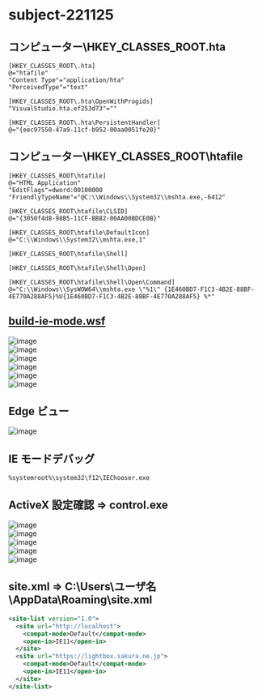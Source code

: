 # subject-221125

## コンピューター\HKEY_CLASSES_ROOT\.hta
```reg
[HKEY_CLASSES_ROOT\.hta]
@="htafile"
"Content Type"="application/hta"
"PerceivedType"="text"

[HKEY_CLASSES_ROOT\.hta\OpenWithProgids]
"VisualStudio.hta.ef253d73"=""

[HKEY_CLASSES_ROOT\.hta\PersistentHandler]
@="{eec97550-47a9-11cf-b952-00aa0051fe20}"
```

## コンピューター\HKEY_CLASSES_ROOT\htafile
```reg
[HKEY_CLASSES_ROOT\htafile]
@="HTML Application"
"EditFlags"=dword:00100000
"FriendlyTypeName"="@C:\\Windows\\System32\\mshta.exe,-6412"

[HKEY_CLASSES_ROOT\htafile\CLSID]
@="{3050f4d8-98B5-11CF-BB82-00AA00BDCE0B}"

[HKEY_CLASSES_ROOT\htafile\DefaultIcon]
@="C:\\Windows\\System32\\mshta.exe,1"

[HKEY_CLASSES_ROOT\htafile\Shell]

[HKEY_CLASSES_ROOT\htafile\Shell\Open]

[HKEY_CLASSES_ROOT\htafile\Shell\Open\Command]
@="C:\\Windows\\SysWOW64\\mshta.exe \"%1\" {1E460BD7-F1C3-4B2E-88BF-4E770A288AF5}%U{1E460BD7-F1C3-4B2E-88BF-4E770A288AF5} %*"
```

## [build-ie-mode.wsf](https://github.com/winofsql/wsh-vbs-excel-action/blob/main/hta/build-ie-mode.wsf)
![image](https://user-images.githubusercontent.com/1501327/203872252-f1348da2-88a4-49c9-bd8e-a5bb90a6ce3a.png)\
![image](https://user-images.githubusercontent.com/1501327/203872308-9ae69ed3-7b5b-43ab-a334-1894b6d3149c.png)\
![image](https://user-images.githubusercontent.com/1501327/203872387-5d7e3d0c-d27d-4331-8e95-c13d2687231a.png)\
![image](https://user-images.githubusercontent.com/1501327/203872411-64b5b625-d961-471d-8f09-e49310c065f6.png)\
![image](https://user-images.githubusercontent.com/1501327/203872448-c0c638de-41f9-45a3-aa9c-1a10a361fa8d.png)\
![image](https://user-images.githubusercontent.com/1501327/203872634-1cfe1aee-62bf-4e8b-9956-2c2c820b2e53.png)

## Edge ビュー

![image](https://user-images.githubusercontent.com/1501327/203873208-356cc5e8-de3b-4805-8e4d-7b5a29e0d9fc.png)

## IE モードデバッグ
```
%systemroot%\system32\f12\IEChooser.exe
```

## ActiveX 設定確認 => control.exe
![image](https://user-images.githubusercontent.com/1501327/203873302-628652a9-74e8-4a6a-a6b1-7747776f8824.png)\
![image](https://user-images.githubusercontent.com/1501327/203873332-76c29876-3d5a-493f-bab2-175fa9dede4a.png)\
![image](https://user-images.githubusercontent.com/1501327/203873349-e4ae228f-1c72-4a2c-8c5c-0c501c5aad51.png)\
![image](https://user-images.githubusercontent.com/1501327/203873419-ee075995-51d6-4d81-8a3e-2e0c364ac286.png)\
![image](https://user-images.githubusercontent.com/1501327/203873457-588060c2-1484-4ad6-901a-d99103fe37a7.png)

## site.xml => C:\Users\ユーザ名\AppData\Roaming\site.xml
```xml
<site-list version="1.0">
  <site url="http://localhost">
    <compat-mode>Default</compat-mode>
    <open-in>IE11</open-in>
  </site>
  <site url="https://lightbox.sakura.ne.jp">
    <compat-mode>Default</compat-mode>
    <open-in>IE11</open-in>
  </site>
</site-list>
```

